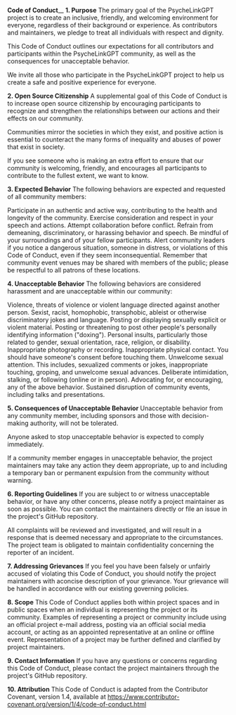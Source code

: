 **Code of Conduct**__
**1. Purpose**
The primary goal of the PsycheLinkGPT project is to create an inclusive, friendly, and welcoming environment for everyone, regardless of their background or experience. As contributors and maintainers, we pledge to treat all individuals with respect and dignity.

This Code of Conduct outlines our expectations for all contributors and participants within the PsycheLinkGPT community, as well as the consequences for unacceptable behavior.

We invite all those who participate in the PsycheLinkGPT project to help us create a safe and positive experience for everyone.

**2. Open Source Citizenship**
A supplemental goal of this Code of Conduct is to increase open source citizenship by encouraging participants to recognize and strengthen the relationships between our actions and their effects on our community.

Communities mirror the societies in which they exist, and positive action is essential to counteract the many forms of inequality and abuses of power that exist in society.

If you see someone who is making an extra effort to ensure that our community is welcoming, friendly, and encourages all participants to contribute to the fullest extent, we want to know.

**3. Expected Behavior**
The following behaviors are expected and requested of all community members:

Participate in an authentic and active way, contributing to the health and longevity of the community.
Exercise consideration and respect in your speech and actions.
Attempt collaboration before conflict.
Refrain from demeaning, discriminatory, or harassing behavior and speech.
Be mindful of your surroundings and of your fellow participants. Alert community leaders if you notice a dangerous situation, someone in distress, or violations of this Code of Conduct, even if they seem inconsequential.
Remember that community event venues may be shared with members of the public; please be respectful to all patrons of these locations.

**4. Unacceptable Behavior**
The following behaviors are considered harassment and are unacceptable within our community:

Violence, threats of violence or violent language directed against another person.
Sexist, racist, homophobic, transphobic, ableist or otherwise discriminatory jokes and language.
Posting or displaying sexually explicit or violent material.
Posting or threatening to post other people's personally identifying information ("doxing").
Personal insults, particularly those related to gender, sexual orientation, race, religion, or disability.
Inappropriate photography or recording.
Inappropriate physical contact. You should have someone's consent before touching them.
Unwelcome sexual attention. This includes, sexualized comments or jokes, inappropriate touching, groping, and unwelcome sexual advances.
Deliberate intimidation, stalking, or following (online or in person).
Advocating for, or encouraging, any of the above behavior.
Sustained disruption of community events, including talks and presentations.

**5. Consequences of Unacceptable Behavior**
Unacceptable behavior from any community member, including sponsors and those with decision-making authority, will not be tolerated.

Anyone asked to stop unacceptable behavior is expected to comply immediately.

If a community member engages in unacceptable behavior, the project maintainers may take any action they deem appropriate, up to and including a temporary ban or permanent expulsion from the community without warning.

**6. Reporting Guidelines**
If you are subject to or witness unacceptable behavior, or have any other concerns, please notify a project maintainer as soon as possible. You can contact the maintainers directly or file an issue in the project's GitHub repository.

All complaints will be reviewed and investigated, and will result in a response that is deemed necessary and appropriate to the circumstances. The project team is obligated to maintain confidentiality concerning the reporter of an incident.

**7. Addressing Grievances**
If you feel you have been falsely or unfairly accused of violating this Code of Conduct, you should notify the project maintainers with aconcise description of your grievance. Your grievance will be handled in accordance with our existing governing policies.

**8. Scope**
This Code of Conduct applies both within project spaces and in public spaces when an individual is representing the project or its community. Examples of representing a project or community include using an official project e-mail address, posting via an official social media account, or acting as an appointed representative at an online or offline event. Representation of a project may be further defined and clarified by project maintainers.

**9. Contact Information**
If you have any questions or concerns regarding this Code of Conduct, please contact the project maintainers through the project's GitHub repository.

**10. Attribution**
This Code of Conduct is adapted from the Contributor Covenant, version 1.4, available at https://www.contributor-covenant.org/version/1/4/code-of-conduct.html
